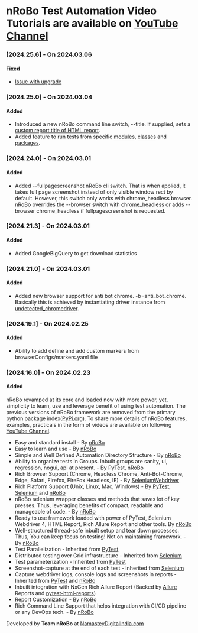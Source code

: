 # nRoBo Test Automation Video Tutorials are available on [YouTube Channel](https://t.ly/FhJzy)

[//]: <> (## Change Log)
[//]: <> (All notable changes to this project will be documented in this file.)
[//]: <> (The format is based on Keep a Changelog keepachangelog.com/)
[//]: <> (and this project adheres to Semantic Versioning semver.org/)

### [2024.25.6] - On 2024.03.06

#### Fixed
- [Issue with upgrade](https://github.com/pancht/ngrobo/issues/87) 

### [2024.25.0] - On 2024.03.04

#### Added
- Introduced a new nRoBo command line switch, --title. If supplied, sets a [custom report title of HTML report](https://youtu.be/Qq49PwXP4bE?si=GMT61kFaOo0KJLiJ).
- Added feature to run tests from specific [modules](https://youtu.be/FR0G-ifr_a4?si=kv553Qb2gMNkHSJl), [classes](https://youtu.be/F5lrKKJhd84?si=Gf-fhBc46C2HpANI) and [packages](https://youtu.be/clUgVfoPZUc?si=8RBiP_Vk21A_6BJB). 

### [2024.24.0] - On 2024.03.01

#### Added
- Added --fullpagescreenshot nRoBo cli switch. That is when applied, it takes full page screenshot instead of only visible window rect by default. However, this switch only works with chrome_headless browser. nRoBo overrides the --browser switch with chrome_headless or adds --browser chrome_headless if fullpagescreenshot is requested. 

### [2024.21.3] - On 2024.03.01

#### Added
- Added GoogleBigQuery to get download statistics

### [2024.21.0] - On 2024.03.01

#### Added
- Added new browser support for anti bot chrome. -b=anti_bot_chrome. Basically this is achieved by instantiating driver instance from [undetected_chromedriver](https://pypi.org/project/undetected-chromedriver/).

### [2024.19.1] - On 2024.02.25

#### Added
- Ability to add define and add custom markers from browserConfigs/markers.yaml file

### [2024.16.0] - On 2024.02.23

#### Added
nRoBo revamped at its core and loaded now with more power, yet, simplicity to learn, use and leverage benefit of using test automation. The previous versions of nRoBo framework are removed from the primary python package index([PyPi.org](https://pypi.org/)).
To share more details of nRoBo features, examples, practicals in the form of videos are available on following [YouTube Channel](https://t.ly/FhJzy).

- Easy and standard install - By [nRoBo](https://pypi.org/project/nrobo/)
- Easy to learn and use - By [nRoBo](https://pypi.org/project/nrobo/)
- Simple and Well Defined Automation Directory Structure - By [nRoBo](https://pypi.org/project/nrobo/)
- Ability to organize tests in Groups. Inbuilt groups are sanity, ui, regression, nogui, api at present. - By [PyTest](https://docs.pytest.org/), [nRoBo](https://pypi.org/project/nrobo/)
- Rich Browser Support (Chrome, Headless Chrome, Anti-Bot-Chrome, Edge, Safari, Firefox, FireFox Headless, IE) - By [SeleniumWebdriver](https://www.selenium.dev/documentation/webdriver/)
- Rich Platform Support (Unix, Linux, Mac, Windows) - By [PyTest](https://docs.pytest.org/), [Selenium](https://www.selenium.dev/) and [nRoBo](https://pypi.org/project/nrobo/)
- nRoBo selenium wrapper classes and methods that saves lot of key presses. Thus, leveraging benefits of compact, readable and manageable of code. - By [nRoBo](https://pypi.org/project/nrobo/)
- Ready to use framework loaded with power of PyTest, Selenium Webdriver 4, HTML Report, Rich Allure Report and other tools. By [nRoBo](https://pypi.org/project/nrobo/)
- Well-structured thread-safe inbuilt setup and tear down processes. Thus, You can keep focus on testing! Not on maintaining framework. - By [nRoBo](https://pypi.org/project/nrobo/)
- Test Parallelization - Inherited from [PyTest](https://docs.pytest.org/)
- Distributed testing over Grid infrastructure - Inherited from [Selenium](https://www.selenium.dev/)
- Test parameterization - Inherited from [PyTest](https://docs.pytest.org/)
- Screenshot-capture at the end of each test - Inherited from [Selenium](https://www.selenium.dev/)
- Capture webdriver logs, console logs and screenshots in reports - Inherited from [PyTest](https://docs.pytest.org/) and [nRoBo](https://pypi.org/project/nrobo/)
- Inbuilt integration with NxGen Rich Allure Report (Backed by [Allure](https://allurereport.org/docs/pytest/) Reports and [pytest-html-reports](https://pytest-html.readthedocs.io/en/latest/user_guide.html))
- Report Customization - By [nRoBo](https://pypi.org/project/nrobo/)
- Rich Command Line Support that helps integration with CI/CD pipeline or any DevOps tech. - By [nRoBo](https://pypi.org/project/nrobo/)


Developed by **Team nRoBo** at [NamasteyDigitalIndia.com](NamasteyDigitalIndia.com)